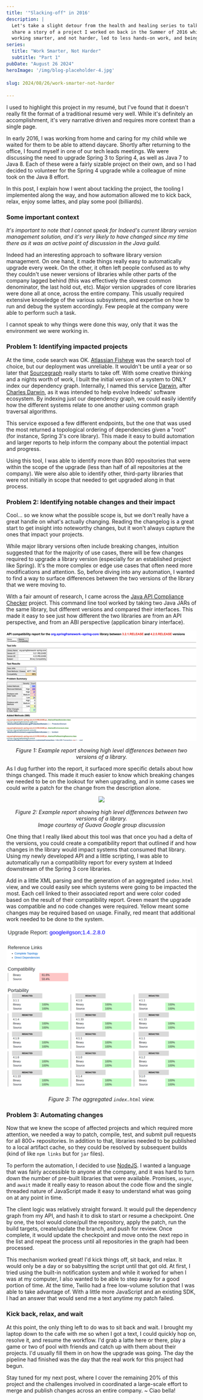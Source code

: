 ```yaml
---
title: '"Slacking-off" in 2016'
description: |
  Let's take a slight detour from the health and healing series to talk a little more tech. Specifically, I want to
  share a story of a project I worked on back in the Summer of 2016 while at Indeed. It's a great example of where
  working smarter, and not harder, led to less hands-on work, and being able to spend my day playing pool (billiards).
series:
  title: "Work Smarter, Not Harder"
  subtitle: "Part 1"
pubDate: "August 26 2024"
heroImage: '/img/blog-placeholder-4.jpg'

slug: 2024/08/26/work-smarter-not-harder

---
```


I used to highlight this project in my resumé, but I've found that it doesn't really fit the format of a traditional 
resumé very well. While it's definitely an accomplishment, it's very narrative driven and requires more context than a
single page.

In early 2016, I was working from home and caring for my child while we waited for them to be able to attend daycare.
Shortly after returning to the office, I found myself in one of our tech leads meetings. We were discussing the need to
upgrade Spring 3 to Spring 4, as well as Java 7 to Java 8. Each of these were a fairly sizable project on their own, and
so I had decided to volunteer for the Spring 4 upgrade while a colleague of mine took on the Java 8 effort.

In this post, I explain how I went about tackling the project, the tooling I implemented along the way, and how
automation allowed me to kick back, relax, enjoy some lattes, and play some pool (billiards).

### Some important context

_It's important to note that I cannot speak for Indeed's current library version management solution, and it's very
likely to have changed since my time there as it was an active point of discussion in the Java guild._

Indeed had an interesting approach to software library version management. On one hand, it made things really easy to
automatically upgrade every week. On the other, it often left people confused as to why they couldn't use newer versions
of libraries while other parts of the company lagged behind (this was effectively the slowest common denominator, the
last hold out, etc). Major version upgrades of core libraries were done all at once, across the entire company. This
usually required extensive knowledge of the various subsystems, and expertise on how to run and debug the system
accordingly. Few people at the company were able to perform such a task.

I cannot speak to why things were done this way, only that it was the environment we were working in.


### Problem 1: Identifying impacted projects

At the time, code search was OK. [Atlassian Fisheye][] was the search tool of choice, but our deployment was unreliable.
It wouldn't be until a year or so later that [Sourcegraph][] really starts to take off. With some creative thinking and
a nights worth of work, I built the initial version of a system to ONLY index our dependency graph. Internally, I named
this service [Darwin][], after [Charles Darwin][], as it was intended to help evolve Indeeds' software ecosystem. By
indexing just our dependency graph, we could easily identify how the different systems relate to one another using
common graph traversal algorithms.

This service exposed a few different endpoints, but the one that was used the most returned a topological ordering of
dependencies given a "root" (for instance, Spring 3's core library). This made it easy to build automation and larger
reports to help inform the company about the potential impact and progress.

Using this tool, I was able to identify more than 800 repositories that were within the scope of the upgrade (less than
half of all repositories at the company). We were also able to identify other, third-party libraries that were not
initially in scope that needed to get upgraded along in that process.

[Atlassian Fisheye]: https://www.atlassian.com/software/fisheye
[Sourcegraph]: https://sourcegraph.com/
[Darwin]: https://mya.sh/blog/2020/01/24/building-depscloud/
[Charles Darwin]: https://en.wikipedia.org/wiki/Charles_Darwin


### Problem 2: Identifying notable changes and their impact

Cool... so we know what the possible scope is, but we don't really have a great handle on what's actually changing.
Reading the changelog is a great start to get insight into noteworthy changes, but it won't always capture the ones
that impact your projects. 

While major library versions often include breaking changes, intuition suggested that for the majority of use cases,
there will be few changes required to upgrade a library version (especially for an established project like Spring).
It's the more complex or edge use cases that often need more modifications and attention. So, before diving into any
automation, I wanted to find a way to surface differences between the two versions of the library that we were moving
to.

With a fair amount of research, I came across the [Java API Compliance Checker][] project. This command line tool worked
by taking two Java JARs of the same library, but different versions and compared their interfaces. This made it easy to
see just how different the two libraries are from an API perspective, and from an ABI perspective (application binary
interface).

[Java API Compliance Checker]: https://lvc.github.io/japi-compliance-checker/

<div align="center">

![](/img/2024-08-26-spring-compatibility.png)

_Figure 1: Example report showing high level differences between two versions of a library._

</div>

As I dug further into the report, it surfaced more specific details about how things changed. This made it much easier
to know which breaking changes we needed to be on the lookout for when upgrading, and in some cases we could write a
patch for the change from the description alone.

<div align="center">

![](https://groups.google.com/group/guava-discuss/attach/1249a22b5d7f7/Screen%20Shot%202021-01-25%20at%2015.01.49.png?part=0.1&view=1)

_Figure 2: Example report showing high level differences between two versions of a library.<br/>
Image courtesy of Guava Google group discussion_

</div>


One thing that I really liked about this tool was that once you had a delta of the versions, you could create a 
compatibility report that outlined if and how changes in the library would impact systems that consumed that library.
Using my newly developed API and a little scripting, I was able to automatically run a compatibility report for every
system at Indeed downstream of the Spring 3 core libraries.

Add in a little XML parsing and the generation of an aggregated `index.html` view, and we could easily see which systems
were going to be impacted the most. Each cell linked to their associated report and were color coded based on the result
of their compatibility report. Green meant the upgrade was compatible and no code changes were required. Yellow meant
some changes may be required based on usage. Finally, red meant that additional work needed to be done to the system.

<div align="center">

![](/img/2024-08-26-aggregate-view.png)

_Figure 3: The aggregated `index.html` view._

</div>

### Problem 3: Automating changes

Now that we knew the scope of affected projects and which required more attention, we needed a way to patch, compile,
test, and submit pull requests for all 800+ repositories. In addition to that, libraries needed to be published to a
local artifact cache, so they could be resolved by subsequent builds (kind of like `npm links` but for `jar` files).

To perform the automation, I decided to use [NodeJS][]. I wanted a language that was fairly accessible to anyone at the
company, and it was hard to turn down the number of pre-built libraries that were available. Promises, `async`, and
`await` made it really easy to reason about the code flow and the single threaded nature of JavaScript made it easy to
understand what was going on at any point in time.

The client logic was relatively straight forward. It would pull the dependency graph from my API, and hash it to disk to
start or resume a checkpoint. One by one, the tool would clone/pull the repository, apply the patch, run the build
targets, create/update the branch, and push for review. Once complete, it would update the checkpoint and move onto the
next repo in the list and repeat the process until all repositories in the graph had been processed.

This mechanism worked great! I'd kick things off, sit back, and relax. It would only be a day or so babysitting the
script until that got old. At first, I tried using the built-in notification system and while it worked for when I was
at my computer, I also wanted to be able to step away for a good portion of time. At the time, Twilio had a free
low-volume solution that I was able to take advantage of. With a little more JavaScript and an existing SDK, I had an
answer that would send me a text anytime my patch failed.

[NodeJS]: https://nodejs.org/en

### Kick back, relax, and wait

At this point, the only thing left to do was to sit back and wait. I brought my laptop down to the cafe with me so when
I got a text, I could quickly hop on, resolve it, and resume the workflow. I'd grab a latte here or there, play a game
or two of pool with friends and catch up with them about their projects. I'd usually fill them in on how the upgrade was
going. The day the pipeline had finished was the day that the real work for this project had begun. 


Stay tuned for my next post, where I cover the remaining 20% of this project and the challenges involved in coordinated
a large-scale effort to merge and publish changes across an entire company. ~ Ciao bella!
